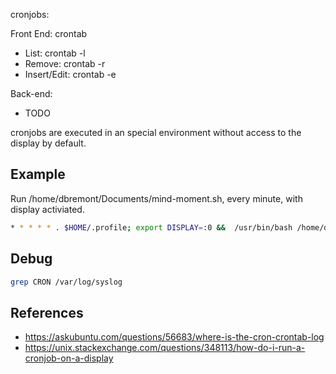 cronjobs:

Front End: crontab
- List: crontab -l
- Remove: crontab -r
- Insert/Edit: crontab -e

Back-end:
- TODO

cronjobs are executed in an special environment without access to the display by default.

## Example

Run /home/dbremont/Documents/mind-moment.sh, every minute, with display activiated.

```bash
* * * * * . $HOME/.profile; export DISPLAY=:0 &&  /usr/bin/bash /home/dbremont/Documents/mind-moment.sh
```

## Debug

```bash
grep CRON /var/log/syslog    
````


##  References

- https://askubuntu.com/questions/56683/where-is-the-cron-crontab-log
- https://unix.stackexchange.com/questions/348113/how-do-i-run-a-cronjob-on-a-display
